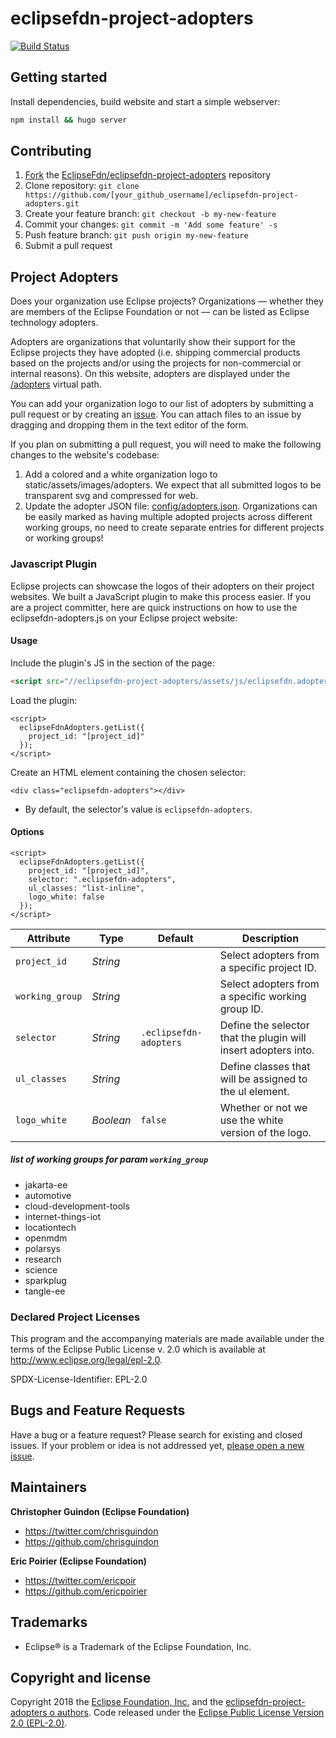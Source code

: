 # eclipsefdn-project-adopters

[![Build Status](https://travis-ci.org/EclipseFdn/eclipsefdn-project-adopters.svg?branch=master)](https://travis-ci.org/EclipseFdn/eclipsefdn-project-adopters)

## Getting started

Install dependencies, build website and start a simple webserver:

```bash
npm install && hugo server
```

## Contributing

1. [Fork](https://help.github.com/articles/fork-a-repo/) the [EclipseFdn/eclipsefdn-project-adopters](https://github.com/EclipseFdn/eclipsefdn-project-adopters) repository
2. Clone repository: `git clone https://github.com/[your_github_username]/eclipsefdn-project-adopters.git`
3. Create your feature branch: `git checkout -b my-new-feature`
4. Commit your changes: `git commit -m 'Add some feature' -s`
5. Push feature branch: `git push origin my-new-feature`
6. Submit a pull request

## Project Adopters

Does your organization use Eclipse projects? Organizations — whether they are members of the Eclipse Foundation or not — can be listed as Eclipse technology adopters.

Adopters are organizations that voluntarily show their support for the Eclipse projects they have adopted (i.e. shipping commercial products based on the projects and/or using the projects for non-commercial or internal reasons). On this website, adopters are displayed under the [/adopters](https://eclipsefdn-project-adopters/adopters/) virtual path.

You can add your organization logo to our list of adopters by submitting a pull request or by creating an [issue](https://github.com/EclipseFdn/eclipsefdn-project-adopters/issues/new?template=adopter_request.md). You can attach files to an issue by dragging and dropping them in the text editor of the form.

If you plan on submitting a pull request, you will need to make the following changes to the website's codebase:

1. Add a colored and a white organization logo to static/assets/images/adopters. We expect that all submitted logos to be transparent svg and compressed for web.
2. Update the adopter JSON file: [config/adopters.json](https://github.com/EclipseFdn/eclipsefdn-project-adopters/blob/master/config/adopters.json). Organizations can be easily marked as having multiple adopted projects across different working groups, no need to create separate entries for different projects or working groups!

### Javascript Plugin

Eclipse projects can showcase the logos of their adopters on their project websites. We built a JavaScript plugin to make this process easier. If you are a project committer, here are quick instructions on how to use the eclipsefdn-adopters.js on your Eclipse project website:

#### Usage

Include the plugin's JS in the <head> section of the page:

```html
<script src="//eclipsefdn-project-adopters/assets/js/eclipsefdn.adopters.js"></script>
```

Load the plugin:

```
<script>
  eclipseFdnAdopters.getList({
    project_id: "[project_id]"
  });
</script>
```

Create an HTML element containing the chosen selector:

```
<div class="eclipsefdn-adopters"></div>
```
* By default, the selector's value is ```eclipsefdn-adopters```.

#### Options

```
<script>
  eclipseFdnAdopters.getList({
    project_id: "[project_id]",
    selector: ".eclipsefdn-adopters",
    ul_classes: "list-inline",
    logo_white: false
  });
</script>
```

Attribute     | Type        | Default   | Description
---           | ---         | ---       | ---
`project_id`   | *String*   | ` `    | Select adopters from a specific project ID.
`working_group`   | *String*   | ` `    | Select adopters from a specific working group ID.
`selector`   | *String*   | `.eclipsefdn-adopters`    | Define the selector that the plugin will insert adopters into.
`ul_classes`  | *String*   | ` `   | Define classes that will be assigned to the ul element.
`logo_white`  | *Boolean*   | `false`   | Whether or not we use the white version of the logo.

##### list of working groups for param `working_group`
- jakarta-ee
- automotive
- cloud-development-tools
- internet-things-iot
- locationtech
- openmdm
- polarsys
- research
- science
- sparkplug
- tangle-ee

### Declared Project Licenses

This program and the accompanying materials are made available under the terms
of the Eclipse Public License v. 2.0 which is available at
http://www.eclipse.org/legal/epl-2.0.

SPDX-License-Identifier: EPL-2.0

## Bugs and Feature Requests

Have a bug or a feature request? Please search for existing and closed issues. If your problem or idea is not addressed yet, [please open a new issue](https://github.com/EclipseFdn/eclipsefdn-project-adopters/issues/new).

## Maintainers

**Christopher Guindon (Eclipse Foundation)**

- <https://twitter.com/chrisguindon>
- <https://github.com/chrisguindon>

**Eric Poirier (Eclipse Foundation)**

- <https://twitter.com/ericpoir>
- <https://github.com/ericpoirier>

## Trademarks
* Eclipse® is a Trademark of the Eclipse Foundation, Inc.

## Copyright and license

Copyright 2018 the [Eclipse Foundation, Inc.](https://www.eclipse.org) and the [eclipsefdn-project-adopters o authors](https://github.com/EclipseFdn/eclipsefdn-project-adopters/graphs/contributors). Code released under the [Eclipse Public License Version 2.0 (EPL-2.0)](https://github.com/EclipseFdn/eclipsefdn-project-adopters/blob/src/LICENSE).
